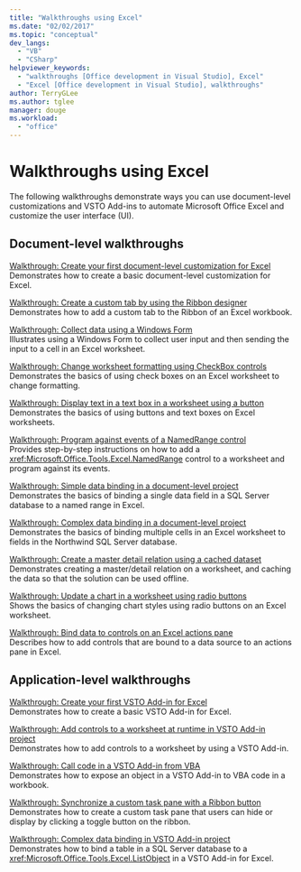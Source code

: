 ```yaml
---
title: "Walkthroughs using Excel"
ms.date: "02/02/2017"
ms.topic: "conceptual"
dev_langs: 
  - "VB"
  - "CSharp"
helpviewer_keywords: 
  - "walkthroughs [Office development in Visual Studio], Excel"
  - "Excel [Office development in Visual Studio], walkthroughs"
author: TerryGLee
ms.author: tglee
manager: douge
ms.workload: 
  - "office"
---
```

# Walkthroughs using Excel
  The following walkthroughs demonstrate ways you can use document-level customizations and VSTO Add-ins to automate Microsoft Office Excel and customize the user interface (UI).  
  
## Document-level walkthroughs  
 [Walkthrough: Create your first document-level customization for Excel](../vsto/walkthrough-creating-your-first-document-level-customization-for-excel.md)  
 Demonstrates how to create a basic document-level customization for Excel.  
  
 [Walkthrough: Create a custom tab by using the Ribbon designer](../vsto/walkthrough-creating-a-custom-tab-by-using-the-ribbon-designer.md)  
 Demonstrates how to add a custom tab to the Ribbon of an Excel workbook.  
  
 [Walkthrough: Collect data using a Windows Form](../vsto/walkthrough-collecting-data-using-a-windows-form.md)  
 Illustrates using a Windows Form to collect user input and then sending the input to a cell in an Excel worksheet.  
  
 [Walkthrough: Change worksheet formatting using CheckBox controls](../vsto/walkthrough-changing-worksheet-formatting-using-checkbox-controls.md)  
 Demonstrates the basics of using check boxes on an Excel worksheet to change formatting.  
  
 [Walkthrough: Display text in a text box in a worksheet using a button](../vsto/walkthrough-displaying-text-in-a-text-box-in-a-worksheet-using-a-button.md)  
 Demonstrates the basics of using buttons and text boxes on Excel worksheets.  
  
 [Walkthrough: Program against events of a NamedRange control](../vsto/walkthrough-programming-against-events-of-a-namedrange-control.md)  
 Provides step-by-step instructions on how to add a <xref:Microsoft.Office.Tools.Excel.NamedRange> control to a worksheet and program against its events.  
  
 [Walkthrough: Simple data binding in a document-level project](../vsto/walkthrough-simple-data-binding-in-a-document-level-project.md)  
 Demonstrates the basics of binding a single data field in a SQL Server database to a named range in Excel.  
  
 [Walkthrough: Complex data binding in a document-level project](../vsto/walkthrough-complex-data-binding-in-a-document-level-project.md)  
 Demonstrates the basics of binding multiple cells in an Excel worksheet to fields in the Northwind SQL Server database.  
  
 [Walkthrough: Create a master detail relation using a cached dataset](../vsto/walkthrough-creating-a-master-detail-relation-using-a-cached-dataset.md)  
 Demonstrates creating a master/detail relation on a worksheet, and caching the data so that the solution can be used offline.  
  
 [Walkthrough: Update a chart in a worksheet using radio buttons](../vsto/walkthrough-updating-a-chart-in-a-worksheet-using-radio-buttons.md)  
 Shows the basics of changing chart styles using radio buttons on an Excel worksheet.  
  
 [Walkthrough: Bind data to controls on an Excel actions pane](../vsto/walkthrough-binding-data-to-controls-on-an-excel-actions-pane.md)  
 Describes how to add controls that are bound to a data source to an actions pane in Excel.  
  
## Application-level walkthroughs  
 [Walkthrough: Create your first VSTO Add-in for Excel](../vsto/walkthrough-creating-your-first-vsto-add-in-for-excel.md)  
 Demonstrates how to create a basic VSTO Add-in for Excel.  
  
 [Walkthrough: Add controls to a worksheet at runtime in VSTO Add-in project](../vsto/walkthrough-adding-controls-to-a-worksheet-at-run-time-in-vsto-add-in-project.md)  
 Demonstrates how to add controls to a worksheet by using a VSTO Add-in.  
  
 [Walkthrough: Call code in a VSTO Add-in from VBA](../vsto/walkthrough-calling-code-in-a-vsto-add-in-from-vba.md)  
 Demonstrates how to expose an object in a VSTO Add-in to VBA code in a workbook.  
  
 [Walkthrough: Synchronize a custom task pane with a Ribbon button](../vsto/walkthrough-synchronizing-a-custom-task-pane-with-a-ribbon-button.md)  
 Demonstrates how to create a custom task pane that users can hide or display by clicking a toggle button on the ribbon.  
  
 [Walkthrough: Complex data binding in VSTO Add-in project](../vsto/walkthrough-complex-data-binding-in-vsto-add-in-project.md)  
 Demonstrates how to bind a table in a SQL Server database to a <xref:Microsoft.Office.Tools.Excel.ListObject> in a VSTO Add-in for Excel.  
